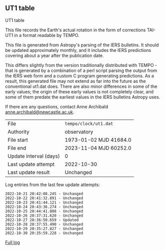 
## UT1 table

UT1 table

This file records the Earth's actual rotation in the form of
corrections TAI-UT1 in a format readable by TEMPO.

This file is generated from Astropy's parsing of the IERS
bulletins. It should be updated approximately monthly, and it
includes the IERS predictions covering about a year after the
publication date.

This differs slightly from the version traditionally distributed
with TEMPO - that is generated by a combination of a perl script
parsing the output from the IERS web form and a custom C program
generating predictions. As a result, this generated file may not
extend as far into the future as the conventional ut1.dat does.
There are also minor differences in some of the early values; the
origin of these early values is not completely clear, and some of
them predate the earliest values in the IERS bulletins Astropy uses.

If there are any questions, contact Anne Archibald
<anne.archibald@newcastle.ac.uk>.

|     |     |
|:--- |:--- |
| File | `tempo/clock/ut1.dat` |
| Authority | observatory |
| File start | 1973-01-02 MJD 41684.0 |
| File end | 2023-11-04 MJD 60252.0 |
| Update interval (days) | 0 |
| Last update attempt | 2022-10-30 |
| Last update result | Unchanged |

Log entries from the last few update attempts:
```
2022-10-21 20:42:08.245 - Unchanged
2022-10-22 20:41:32.891 - Unchanged
2022-10-23 20:41:44.121 - Unchanged
2022-10-24 20:43:36.274 - Unchanged
2022-10-25 20:44:41.808 - Unchanged
2022-10-26 20:37:31.620 - Unchanged
2022-10-27 20:36:50.659 - Updated
2022-10-28 20:37:55.490 - Unchanged
2022-10-29 20:35:27.827 - Unchanged
2022-10-30 20:35:59.228 - Unchanged
```
[Full log](https://raw.githubusercontent.com/ipta/pulsar-clock-corrections/main/log/tempo/clock/ut1.dat.log)
